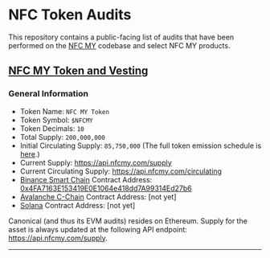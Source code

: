 # NFC Token Audits

This repository contains a public-facing list of audits that have been performed on the [NFC MY](https://nfcmy.com/) codebase and select NFC MY products.

## [NFC MY Token and Vesting](nfcmy-token/)

### General Information

- Token Name: `NFC MY Token`
- Token Symbol: `$NFCMY`
- Token Decimals: `10`
- Total Supply: `200,000,000`
- Initial Circulating Supply: `85,750,000` (The full token emission schedule is [here](https://nfcmy.com/tokenomics).)
- Current Supply: https://api.nfcmy.com/supply
- Current Circulating Supply: https://api.nfcmy.com/circulating
- [Binance Smart Chain](https://www.binance.org/en/smartChain) Contract Address: [0x4FA7163E153419E0E1064e418dd7A99314Ed27b6](https://bscscan.com/address/0x4FA7163E153419E0E1064e418dd7A99314Ed27b6)
- [Avalanche C-Chain](https://www.avax.network/) Contract Address: [not yet]
- [Solana](https://solana.com/) Contract Address: [not yet]

Canonical (and thus its EVM audits) resides on Ethereum. Supply for the asset is always updated at the following API endpoint: https://api.nfcmy.com/supply.

---


